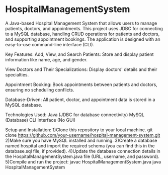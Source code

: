 # HospitalManagementSystem

A Java-based Hospital Management System that allows users to manage patients, doctors, and appointments. This project uses JDBC for connecting to a MySQL database, handling CRUD operations for patients and doctors, and supporting appointment bookings. The application is designed with an easy-to-use command-line interface (CLI).

Key Features:
Add, View, and Search Patients: Store and display patient information like name, age, and gender.

View Doctors and Their Specializations: Display doctors' details and their specialties.

Appointment Booking: Book appointments between patients and doctors, ensuring no scheduling conflicts.

Database-Driven: All patient, doctor, and appointment data is stored in a MySQL database.

Technologies Used:
Java (JDBC for database connectivity)
MySQL (Database)
CLI Interface (No GUI)

Setup and Installation:
1)Clone this repository to your local machine.
git clone https://github.com/your-username/hospital-management-system.git
2)Make sure you have MySQL installed and running.
3)Create a database named hospital and import the required schema (you can find this in the database.sql file, if provided).
4)Update the database connection details in the HospitalManagementSystem.java file (URL, username, and password).
5)Compile and run the project:
javac HospitalManagementSystem.java
java HospitalManagementSystem
